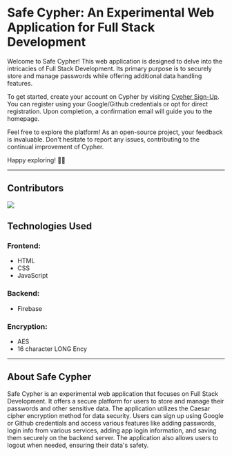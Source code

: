 # Safe Cypher: An Experimental Web Application for Full Stack Development

Welcome to Safe Cypher! This web application is designed to delve into the intricacies of Full Stack Development. Its primary purpose is to securely store and manage passwords while offering additional data handling features.

To get started, create your account on Cypher by visiting [Cypher Sign-Up](https://circuit-overtime.github.io/Cypher-3.0/s1.html). You can register using your Google/Github credentials or opt for direct registration. Upon completion, a confirmation email will guide you to the homepage.

Feel free to explore the platform! As an open-source project, your feedback is invaluable. Don't hesitate to report any issues, contributing to the continual improvement of Cypher.

Happy exploring! 🚀🔐

---

## Contributors

<a href="https://github.com/Circuit-Overtime/Cypher-3.0/graphs/contributors">
  <img src="https://contrib.rocks/image?repo=Circuit-Overtime/Cypher-3.0" />
</a>

## Technologies Used

### Frontend:
- HTML
- CSS
- JavaScript

### Backend:
- Firebase

### Encryption:
- AES
- 16 character LONG Ency

---

## About Safe Cypher

Safe Cypher is an experimental web application that focuses on Full Stack Development. It offers a secure platform for users to store and manage their passwords and other sensitive data. The application utilizes the Caesar cipher encryption method for data security. Users can sign up using Google or Github credentials and access various features like adding passwords, login info from various services, adding app login information, and saving them securely on the backend server. The application also allows users to logout when needed, ensuring their data's safety.
